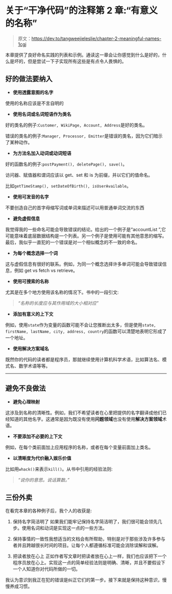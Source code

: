# 关于“干净代码”的注释第 2 章:“有意义的名称”

> 原文：<https://dev.to/tangweejieleslie/chapter-2-meaningful-names-1cgj>

本章提供了良好命名实践的列表和示例。通读这一章会让你感觉到什么是好的，什么是坏的，但是尝试一下子实现所有这些是有点令人畏惧的。

## 好的做法要纳入

*   **使用透露意图的名字**

使用的名称应该是不言自明的

*   **使用名词或名词短语作为类名**

好的类名的例子:`Customer, WikiPage, Account, Address`是好的类名。

错误的类名的例子:`Manager, Processor, Emitter`是错误的类名，因为它们暗示了某种动作。

*   **为方法名加入动词或动词短语**

好的函数名的例子:`postPayment(), deletePage(), save()`。

访问器、赋值器和谓词应该以 get、set 和 is 为前缀，并以它们的值命名。

比如`getTimeStamp(), setDateOfBirth(), isUserAvailable`。

*   **使用可发音的名字**

不要创造自己的首字母缩写词或单词来描述可以用普通单词交流的东西

*   **避免虚假信息**

我觉得我的一些命名可能会导致错误的结论。给出的一个例子是“accountList ”,它可能意味着底层数据结构是一个列表。另一个例子是使用可能有其他意思的缩写。最后，我似乎一直犯的一个错误是对一个相似概念的不一致的命名。

*   **为每个概念选择一个词**

这与虚假信息有很好的联系。例如，为同一个概念选择许多单词可能会导致错误信息，例如 get vs fetch vs retrieve。

*   **使用可搜索的名称**

尤其是在多个地方使用该名称的情况下。书中的一段引文:

> *“名称的长度应与其作用域的大小相对应”*

*   **添加有意义的上下文**

例如，使用`state`作为变量的函数可能不会让您推断出太多，但是使用`state, firstName, lastName, city, address, country`的函数可以清楚地表明它形成了一个地址。

*   **使用解决方案域名**

既然你的代码的读者都是程序员，那就继续使用计算机科学术语，比如算法名、模式名、数学术语等等。

* * *

## 避免不良做法

*   **避免心理映射**

这涉及到名称的清晰性。例如，我们不希望读者在心里把提供的名字翻译成他们已经知道的其他名字。这通常是因为既没有使用**问题领域**也没有使用**解决方案领域**术语。

*   **不要添加不必要的上下文**

例如，在每个类前面加上应用程序的名称，或者在每个变量前面加上类名。

*   **以清晰度为代价融入娱乐价值**

比如用`whack()`来表示`kill()`。从书中引用的经验法则:

> *“说你的意思。说话算数。”*

## 三份外卖

在看完本章的各种例子后，我个人的收获是:

1.  保持名字简洁明了
    如果我们能牢记保持名字简洁明了，我们很可能会领先几步。使用名词和动词是实现这一点的一些方法。

2.  保持事情的一致性我想适当的文档会有所帮助，特别是对于那些涉及许多参与者并且跨越很长时间的项目。让每个人都遵循标准可能会消除误解和误解。

3.  把读者放在心上
    正如作者写文章时把读者放在心上一样，我们也应该把下一个程序员放在心上。实现这一点的简单经验法则是明确、清晰，并且不要假设下一个人知道你对代码所做的一切。

我认为意识到我正在犯的错误是纠正它们的第一步。接下来就是保持这种意识，慢慢养成习惯。